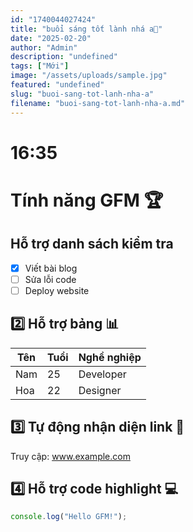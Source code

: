 ```yaml
---
id: "1740044027424"
title: "buổi sáng tốt lành nhá a🥰"
date: "2025-02-20"
author: "Admin"
description: "undefined"
tags: ["Mới"]
image: "/assets/uploads/sample.jpg"
featured: "undefined"
slug: "buoi-sang-tot-lanh-nha-a"
filename: "buoi-sang-tot-lanh-nha-a.md"
---
```

# 16:35


# Tính năng GFM 🏆

## Hỗ trợ danh sách kiểm tra
- [x] Viết bài blog
- [ ] Sửa lỗi code
- [ ] Deploy website

## 2️⃣ Hỗ trợ bảng 📊  
| Tên     | Tuổi | Nghề nghiệp  |
|---------|-----|-------------|
| Nam     | 25  | Developer   |
| Hoa     | 22  | Designer    |

## 3️⃣ Tự động nhận diện link 🔗  
Truy cập: www.example.com

## 4️⃣ Hỗ trợ code highlight 💻  
```javascript
console.log("Hello GFM!");